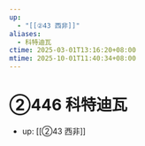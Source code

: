 ```yaml
---
up:
  - "[[②43 西非]]"
aliases:
  - 科特迪瓦
ctime: 2025-03-01T13:16:20+08:00
mtime: 2025-10-01T11:40:34+08:00
---
```


# ②446 科特迪瓦

- up: [[②43 西非]]
